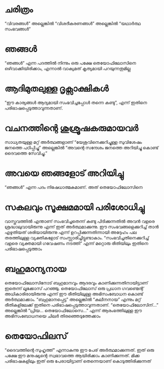 # ചരിത്രം
“വിവരങ്ങൾ” അല്ലെങ്കിൽ “വിശദീകരണങ്ങൾ” അല്ലെങ്കിൽ “യഥാർത്ഥ സംഭവങ്ങൾ”
# ഞങ്ങൾ
“ഞങ്ങൾ” എന്ന പദത്തിൽ നിന്നും ഒരു പക്ഷേ തെയോഫിലോസിനെ ഒഴിവാക്കിയിരിക്കാം, എന്നാൽ വാക്യമത് കൃത്യമായി പറയുന്നതുമില്ല
# ആദിമുതലുള്ള ദൃക്സാക്ഷികൾ
“ഈ കാര്യങ്ങൾ ആദ്യമായി സംഭവിച്ചപ്പോൾ തന്നെ കണ്ടു”, എന്ന് ഇതിനെ പരിഭാഷപ്പെടുത്താവുന്നതാണ്. 
# വചനത്തിന്റെ ശുശ്രൂഷകരുമായവർ
സാധ്യതയുള്ള മറ്റ് അർത്ഥങ്ങളാണ് “യേശുവിനെക്കുറിച്ചുള്ള സുവിശേഷം ജനത്തെ പഠിപ്പിച്ചു” അല്ലെങ്കിൽ “അവന്റെ സന്ദേശം ജനത്തെ അറിയിച്ചു കൊണ്ട് ദൈവത്തെ സേവിച്ചു.”
# അവയെ ഞങ്ങളോട് അറിയിച്ചു
“ഞങ്ങൾ” എന്ന പദം നിഷേധാത്മകമാണ്. അത് തെയോഫിലോസിനെ 
# സകലവും സൂക്ഷമമായി പരിശോധിച്ചു
വാസ്തവത്തിൽ എന്താണ് സംഭവിച്ചതെന്ന് കണ്ടു പിടിക്കുന്നതിൽ അവൻ വളരെ ശ്രദ്ധാലുവായിരുന്നു എന്ന് ഇത് അർത്ഥമാക്കുന്നു. ഈ സംഭവങ്ങളെക്കുറിച്ച് താൻ എഴുതിയത് ശരിയായിരുന്നു എന്ന് ഉറപ്പിക്കുന്നതിന്നായി അദ്ദേഹം പല തരത്തിലുള്ള വ്യക്തികളോട് സംസ്സാരിച്ചിട്ടുണ്ടാകാം. “സംഭവിച്ചതിനെക്കുറിച്ച് വളരെ വ്യക്തമായി ഗവേഷണം നടത്തി” എന്ന് മറ്റൊരു രീതിയിലും ഇതിനെ പരിഭാഷപ്പെടുത്താം
# ബഹുമാന്യനായ
തെയോഫിലോസിനോട് ബഹുമാനവും ആദരവും കാണിക്കുന്നതിനായിട്ടാണ് ഇതെന്ന് ലൂക്കോസ് പറഞ്ഞു. തെയോഫിലോസ് ഒരു പ്രധാന ഗവണ്മെന്റ് അധികാരിരായിരുന്നു എന്ന് ഈ രീതിയിലുള്ള അഭിസംബോധന കൊണ്ട് അർത്ഥമാക്കാം. “ബഹുമാനപ്പെട്ട” അല്ലെങ്കിൽ “കുലീനനായ” എന്നും മറ്റ് രീതികളിലേക്ക് ഇതിനെ പരിഭാഷപ്പെടുത്താവുന്നതാണ്. “തെയോഫിലോസിന്...” അല്ലെങ്കിൽ “പ്രിയ... തെയോഫിലോസെ...” എന്ന് ആരംഭത്തിലുള്ള ഈ അഭിസംബോധനയെ  ചിലർ തിരഞ്ഞെടുത്തേക്കാം
# തെയോഫിലസ്
“ദൈവത്തിന്റെ സുഹൃത്ത്” എന്നാകുന്നു ഈ പേര് അർത്ഥമാക്കുന്നത്. ഇത് ഒരു പക്ഷേ ഈ മനുഷ്യന്റെ സ്വഭാവത്തെ ആയിരിക്കാം കാണിക്കുന്നത്. മിക്ക പരിഭാഷകളിലും ഇത് ഒരു പേരായിട്ടാണ് തെന്നെയാണ് കൊടുത്തിരിക്കുന്നത്
